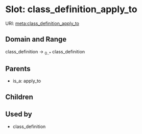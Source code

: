 
# Slot: class_definition_apply_to




URI: [meta:class_definition_apply_to](https://w3id.org/biolink/biolinkml/meta/class_definition_apply_to)


## Domain and Range

class_definition ->  <sub>0..*</sub> class_definition

## Parents

 *  is_a: apply_to

## Children


## Used by

 * class_definition
